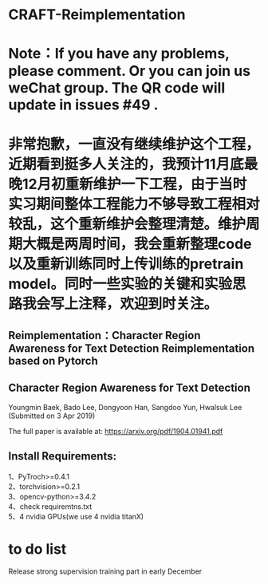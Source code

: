 # CRAFT-Reimplementation
# Note：If you have any problems, please comment. Or you can join us weChat group. The QR code will update in issues #49 .
# 非常抱歉，一直没有继续维护这个工程，近期看到挺多人关注的，我预计11月底最晚12月初重新维护一下工程，由于当时实习期间整体工程能力不够导致工程相对较乱，这个重新维护会整理清楚。维护周期大概是两周时间，我会重新整理code以及重新训练同时上传训练的pretrain model。同时一些实验的关键和实验思路我会写上注释，欢迎到时关注。

## Reimplementation：Character Region Awareness for Text Detection Reimplementation based on Pytorch

## Character Region Awareness for Text Detection
Youngmin Baek, Bado Lee, Dongyoon Han, Sangdoo Yun, Hwalsuk Lee
(Submitted on 3 Apr 2019)

The full paper is available at: https://arxiv.org/pdf/1904.01941.pdf                                                         

## Install Requirements:                                                                                                        
1、PyTroch>=0.4.1                                                                                                                             
2、torchvision>=0.2.1 			                                                    																			                             
3、opencv-python>=3.4.2                                                                                                       
4、check requiremtns.txt                                                                                                      
5、4 nvidia GPUs(we use 4 nvidia titanX)                                                                                      


# to do list
Release strong supervision training part in early December 

